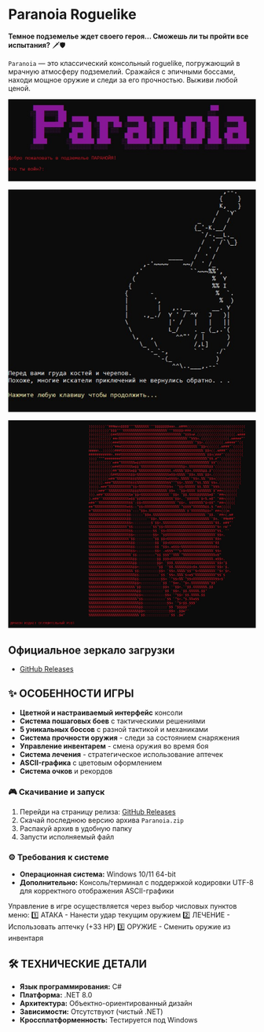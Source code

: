 # Paranoia Roguelike

**Темное подземелье ждет своего героя... Сможешь ли ты пройти все испытания?** 🗡️🛡️

`Paranoia` — это классический консольный roguelike, погружающий в мрачную атмосферу подземелий. Сражайся с эпичными боссами, находи мощное оружие и следи за его прочностью. Выживи любой ценой.


![image alt](https://github.com/TRUEPSYCHOSSSRANK/Paranoia/blob/e6a8360e6dcdf38f471afd0ad391c54f7ebf7f71/%D0%A1%D0%BD%D0%B8%D0%BC%D0%BE%D0%BA%20%D1%8D%D0%BA%D1%80%D0%B0%D0%BD%D0%B0%202025-10-05%20013737.jpg)



![image alt](https://github.com/TRUEPSYCHOSSSRANK/Paranoia/blob/9c3117a0fd228f74c633e075242e06c688aee313/%D0%A1%D0%BD%D0%B8%D0%BC%D0%BE%D0%BA%20%D1%8D%D0%BA%D1%80%D0%B0%D0%BD%D0%B0%202025-10-05%20013818.jpg)



![image alt](https://github.com/TRUEPSYCHOSSSRANK/Paranoia/blob/9c3117a0fd228f74c633e075242e06c688aee313/%D0%A1%D0%BD%D0%B8%D0%BC%D0%BE%D0%BA%20%D1%8D%D0%BA%D1%80%D0%B0%D0%BD%D0%B0%202025-10-05%20013919.jpg)





## Официальное зеркало загрузки

- [GitHub Releases](https://github.com/TRUEPSYCHOSSSRANK/Paranoia/releases)

## ✨ ОСОБЕННОСТИ ИГРЫ
- **Цветной и настраиваемый интерфейс** консоли
- **Система пошаговых боев** с тактическими решениями  
- **5 уникальных боссов** с разной тактикой и механиками
- **Система прочности оружия** - следи за состоянием снаряжения
- **Управление инвентарем** - смена оружия во время боя
- **Система лечения** - стратегическое использование аптечек
- **ASCII-графика** с цветовым оформлением
- **Система очков** и рекордов

### 🎮 Скачивание и запуск

1. Перейди на страницу релиза: [GitHub Releases](https://github.com/TRUEPSYCHOSSSRANK/Paranoia/releases)
2. Скачай последнюю версию архива `Paranoia.zip`
3. Распакуй архив в удобную папку
4. Запусти исполняемый файл 

### ⚙️ Требования к системе

- **Операционная система:** Windows 10/11 64-bit
- **Дополнительно:** Консоль/терминал с поддержкой кодировки UTF-8 для корректного отображения ASCII-графики

Управление в игре осуществляется через выбор числовых пунктов меню:
1️⃣ АТАКА - Нанести удар текущим оружием
2️⃣ ЛЕЧЕНИЕ - Использовать аптечку (+33 HP)
3️⃣ ОРУЖИЕ - Сменить оружие из инвентаря

## 🛠️ ТЕХНИЧЕСКИЕ ДЕТАЛИ

- **Язык программирования:** C#
- **Платформа:** .NET 8.0
- **Архитектура:** Объектно-ориентированный дизайн
- **Зависимости:** Отсутствуют (чистый .NET)
- **Кроссплатформенность:** Тестируется под Windows

